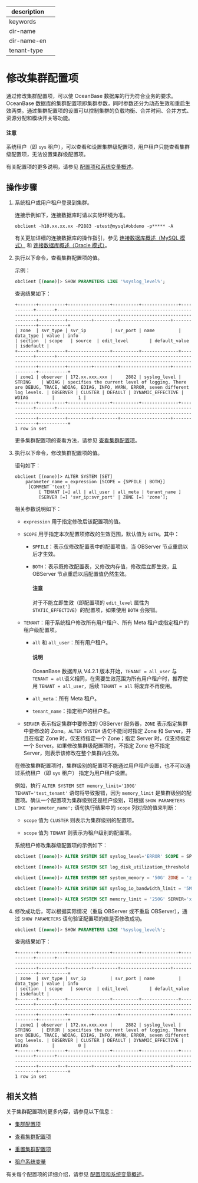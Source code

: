 |description||
|---|---|
|keywords||
|dir-name||
|dir-name-en||
|tenant-type||

# 修改集群配置项

通过修改集群配置项，可以使 OceanBase 数据库的行为符合业务的要求。OceanBase 数据库的集群配置项即集群参数，同时参数还分为动态生效和重启生效两类。通过集群配置项的设置可以控制集群的负载均衡、合并时间、合并方式、资源分配和模块开关等功能。

<main id="notice" type='notice'>
   <h4>注意</h4>
   <p>系统租户（即 <code>sys</code> 租户），可以查看和设置集群级配置项，用户租户只能查看集群级配置项，无法设置集群级配置项。</p>
 </main>

有关配置项的更多说明，请参见 [配置项和系统变量概述](../../../700.reference/800.configuration-items-and-system-variables/000.configuration-items-and-system-variables-overview.md)。

## 操作步骤

1. 系统租户或用户租户登录到集群。

   连接示例如下，连接数据库时请以实际环境为准。

   ```shell
   obclient -h10.xx.xx.xx -P2883 -utest@mysql#obdemo -p***** -A
   ```

   有关更加详细的连接数据库的操作指引，参见 [连接数据库概述（MySQL 模式）](../../../300.develop/100.application-development-of-mysql-mode/100.connect-to-oceanbase-database-of-mysql-mode/100.connection-methods-overview-of-mysql-mode.md) 和 [连接数据库概述（Oracle 模式）](../../../300.develop/200.application-development-of-oracle-mode/100.connect-to-oceanbase-database-of-oracle-mode/100.connection-methods-overview-of-oracle-mode.md)。

2. 执行以下命令，查看集群配置项的值。

   示例：

   ```sql
   obclient [(none)]> SHOW PARAMETERS LIKE '%syslog_level%';
   ```
   
   查询结果如下：

   ```shell
   +-------+----------+----------------+----------+--------------+-----------+-------+------------------------------------------------------------------------------------------------------------------------------+----------+---------+---------+-------------------+---------------+-----------+
   | zone  | svr_type | svr_ip         | svr_port | name         | data_type | value | info                                                                                                                         | section  | scope   | source  | edit_level        | default_value | isdefault |
   +-------+----------+----------------+----------+--------------+-----------+-------+------------------------------------------------------------------------------------------------------------------------------+----------+---------+---------+-------------------+---------------+-----------+
   | zone1 | observer | 172.xx.xxx.xxx |     2882 | syslog_level | STRING    | WDIAG | specifies the current level of logging. There are DEBUG, TRACE, WDIAG, EDIAG, INFO, WARN, ERROR, seven different log levels. | OBSERVER | CLUSTER | DEFAULT | DYNAMIC_EFFECTIVE | WDIAG         |         1 |
   +-------+----------+----------------+----------+--------------+-----------+-------+------------------------------------------------------------------------------------------------------------------------------+----------+---------+---------+-------------------+---------------+-----------+
   1 row in set
   ```

   更多集群配置项的查看方法，请参见 [查看集群配置项](../300.common-cluster-operations/1200.view-cluster-parameters.md)。

3. 执行以下命令，修改集群配置项的值。

   语句如下：

   ```shell
   obclient [(none)]> ALTER SYSTEM [SET]
       parameter_name = expression [SCOPE = {SPFILE | BOTH}]
        [COMMENT 'text']
            [ TENANT [=] all | all_user | all_meta | tenant_name ]
            [SERVER [=] 'svr_ip:svr_port' | ZONE [=] 'zone'];
   ```

   相关参数说明如下：

   * `expression` 用于指定修改后该配置项的值。

   * `SCOPE` 用于指定本次配置项修改的生效范围，默认值为 `BOTH`。其中：

     * `SPFILE`：表示仅修改配置表中的配置项值，当 OBServer 节点重启以后才生效。

     * `BOTH`：表示既修改配置表，又修改内存值，修改后立即生效，且 OBServer 节点重启以后配置值仍然生效。

       <main id="notice" type='notice'>
       <h4>注意</h4>
       <p>对于不能立即生效（即配置项的 <code>edit_level</code> 属性为 <code>STATIC_EFFECTIVE</code>）的配置项，如果使用 <code>BOTH</code> 会报错。</p>
       </main>

   * `TENANT`：用于系统租户修改所有用户租户、所有 Meta 租户或指定租户的租户级配置项。

     * `all` 和 `all_user`：所有用户租户。

       <main id="notice" type='explain'>
       <h4>说明</h4>
       <p>OceanBase 数据库从 V4.2.1 版本开始，<code>TENANT = all_user</code> 与 <code>TENANT = all</code>语义相同，在需要生效范围为所有用户租户时，推荐使用 <code>TENANT = all_user</code>，后续 <code>TENANT = all</code> 将废弃不再使用。</p>
       </main>

     * `all_meta`：所有 Meta 租户。

     * `tenant_name`：指定租户的租户名。

   * `SERVER` 表示指定集群中要修改的 OBServer 服务器，`ZONE` 表示指定集群中要修改的 Zone。`ALTER SYSTEM` 语句不能同时指定 Zone 和 Server。并且在指定 Zone 时，仅支持指定一个 Zone；指定 Server 时，仅支持指定一个 Server。如果修改集群级配置项时，不指定 Zone 也不指定 Server，则表示该修改在整个集群内生效。

   在修改集群配置项时，集群级别的配置项不能通过用户租户设置，也不可以通过系统租户（即 `sys` 租户） 指定为用户租户设置。

   例如，执行 `ALTER SYSTEM SET memory_limit='100G' TENANT='test_tenant'` 语句将导致报错，因为 `memory_limit` 是集群级别的配置项。确认一个配置项为集群级别还是租户级别，可根据 `SHOW PARAMETERS LIKE 'parameter_name';` 语句执行结果中的 `scope` 列对应的值来判断：

    * `scope` 值为 `CLUSTER` 则表示为集群级别的配置项。

    * `scope` 值为 `TENANT` 则表示为租户级别的配置项。

    系统租户修改集群级配置项的示例如下：

    ```sql
    obclient [(none)]> ALTER SYSTEM SET syslog_level='ERROR' SCOPE = SPFILE;
    ```

    ```sql
    obclient [(none)]> ALTER SYSTEM SET log_disk_utilization_threshold = 20 TENANT = all_user;
    ```
    
    ```sql
    obclient [(none)]> ALTER SYSTEM SET system_memory = '50G' ZONE = 'zone1';
    ```
    
    ```sql
    obclient [(none)]> ALTER SYSTEM SET syslog_io_bandwidth_limit = '5M';
    ```
  
    ```sql
    obclient [(none)]> ALTER SYSTEM SET memory_limit = '250G' SERVER='xx.xx.xx.238:2882';
    ```

4. 修改成功后，可以根据实际情况（重启 OBServer 或不重启 OBServer），通过 `SHOW PARAMETERS` 语句验证配置项的值是否修改成功。

   ```sql
   obclient [(none)]> SHOW PARAMETERS LIKE '%syslog_level%';
   ```

   查询结果如下：

   ```shell
   +-------+----------+----------------+----------+--------------+-----------+-------+------------------------------------------------------------------------------------------------------------------------------+----------+---------+---------+-------------------+---------------+-----------+
   | zone  | svr_type | svr_ip         | svr_port | name         | data_type | value | info                                                                                                                         | section  | scope   | source  | edit_level        | default_value | isdefault |
   +-------+----------+----------------+----------+--------------+-----------+-------+------------------------------------------------------------------------------------------------------------------------------+----------+---------+---------+-------------------+---------------+-----------+
   | zone1 | observer | 172.xx.xxx.xxx |     2882 | syslog_level | STRING    | ERROR | specifies the current level of logging. There are DEBUG, TRACE, WDIAG, EDIAG, INFO, WARN, ERROR, seven different log levels. | OBSERVER | CLUSTER | DEFAULT | DYNAMIC_EFFECTIVE | WDIAG         |         0 |
   +-------+----------+----------------+----------+--------------+-----------+-------+------------------------------------------------------------------------------------------------------------------------------+----------+---------+---------+-------------------+---------------+-----------+
   1 row in set
   ```

## 相关文档

关于集群配置项的更多内容，请参见以下信息：

* [集群配置项](../200.cluster-configuration-items.md)

* [查看集群配置项](../300.common-cluster-operations/1200.view-cluster-parameters.md)

* [重置集群配置项](1310.reset-cluster-parameters.md)

* [租户系统变量](../../200.tenant-management/500.system-variable-of-tenant.md)

有关每个配置项的详细介绍，请参见 [配置项和系统变量概述](../../../700.reference/800.configuration-items-and-system-variables/000.configuration-items-and-system-variables-overview.md)。

